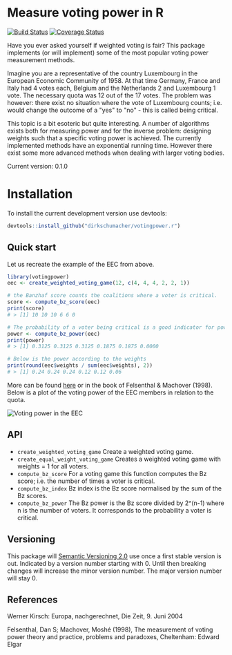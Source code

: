 # Measure voting power in R
[![Build Status](https://travis-ci.org/dirkschumacher/votingpower.r.png?branch=master)](https://travis-ci.org/dirkschumacher/votingpower.r)
[![Coverage Status](https://coveralls.io/repos/dirkschumacher/votingpower.r/badge.svg?branch=master)](https://coveralls.io/r/dirkschumacher/votingpower.r?branch=master)

Have you ever asked yourself if weighted voting is fair? This package implements (or will implement) some of the most popular voting power measurement methods. 

Imagine you are a representative of the country Luxembourg in the European Economic Community of 1958. At that time Germany, France and Italy had 4 votes each, Belgium and the Netherlands 2 and Luxembourg 1 vote. The necessary quota was 12 out of the 17 votes. The problem was however: there exist no situation where the vote of Luxembourg counts; i.e. would change the outcome of a "yes" to "no" - this is called being critical.

This topic is a bit esoteric but quite interesting. A number of algorithms exists both for measuring power and for the inverse problem: designing weights such that a specific voting power is achieved. The currently implemented methods have an exponential running time. However there exist some more advanced methods when dealing with larger voting bodies.

Current version: 0.1.0

# Installation

To install the current development version use devtools:

```R 
devtools::install_github("dirkschumacher/votingpower.r")
```

## Quick start
Let us recreate the example of the EEC from above.

```R
library(votingpower)
eec <- create_weighted_voting_game(12, c(4, 4, 4, 2, 2, 1))

# the Banzhaf score counts the coalitions where a voter is critical.
score <- compute_bz_score(eec)
print(score) 
# > [1] 10 10 10 6 6 0

# The probability of a voter being critical is a good indicator for power - the Bz power measure.
power <- compute_bz_power(eec)
print(power) 
# > [1] 0.3125 0.3125 0.3125 0.1875 0.1875 0.0000

# Below is the power according to the weights
print(round(eec$weights / sum(eec$weights), 2))
# > [1] 0.24 0.24 0.24 0.12 0.12 0.06
```
More can be found [here](https://en.wikipedia.org/wiki/Banzhaf_power_index) or in the book of Felsenthal & Machover (1998). Below is a plot of the voting power of the EEC members in relation to the quota.

![Voting power in the EEC](https://raw.githubusercontent.com/dirkschumacher/dirkschumacher.github.io/master/images/votingpower_eec.png)

## API
* `create_weighted_voting_game` Create a weighted voting game.
* `create_equal_weight_voting_game` Creates a weighted voting game with weights = 1 for all voters.
* `compute_bz_score` For a voting game this function computes the Bz score; i.e. the number of times a voter is critical. 
* `compute_bz_index` Bz index is the Bz score normalised by the sum of the Bz scores.
* `compute_bz_power` The Bz power is the Bz score divided by 2^(n-1) where n is the number of voters. It corresponds to the probability a voter is critical.

## Versioning
This package will [Semantic Versioning 2.0](http://semver.org/) use once a first stable version is out. Indicated by a version number starting with 0. Until then breaking changes will increase the minor version number. The major version number will stay 0.

## References
Werner Kirsch: Europa, nachgerechnet, Die Zeit, 9. Juni 2004

Felsenthal, Dan S; Machover, Moshé (1998), The measurement of voting power theory and practice, problems and paradoxes, Cheltenham: Edward Elgar
 
